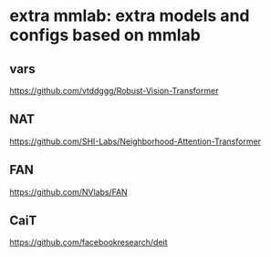 # extra mmlab: extra models and configs based on mmlab
## vars
https://github.com/vtddggg/Robust-Vision-Transformer
## NAT
https://github.com/SHI-Labs/Neighborhood-Attention-Transformer
## FAN
https://github.com/NVlabs/FAN
## CaiT
https://github.com/facebookresearch/deit